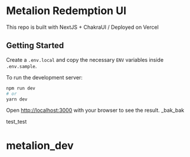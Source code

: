 # Metalion Redemption UI

This repo is built with NextJS + ChakraUI / Deployed on Vercel

## Getting Started

Create a `.env.local` and copy the necessary `ENV` variables inside `.env.sample`.

To run the development server:

```bash
npm run dev
# or
yarn dev
```
Open [http://localhost:3000](http://localhost:3000) with your browser to see the result. _bak_bak


test_test
# metalion_dev
